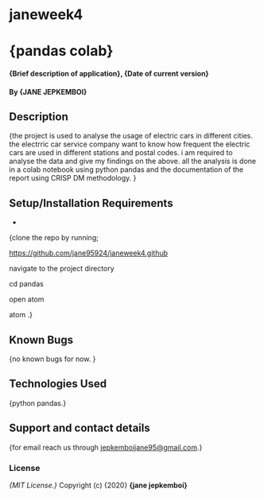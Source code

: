 # janeweek4
# {pandas colab}
#### {Brief description of application}, {Date of current version}
#### By **{JANE JEPKEMBOI}**
## Description
{the project is used to analyse the usage of electric cars in different cities. the electrric car service company want to know how frequent the electric cars are used in different stations and postal codes. i am required to analyse the data and give my findings on the above. all the analysis is done in a colab notebook using python pandas and the documentation of the report using CRISP DM methodology. }
## Setup/Installation Requirements
* 
{clone the repo by running;

https://github.com/jane95924/janeweek4.github

navigate to the project directory 

cd pandas

open atom 

atom .}
## Known Bugs
{no known bugs for now. }
## Technologies Used
{python pandas.}
## Support and contact details
{for email reach us through jepkemboijane95@gmail.com.}
### License
*{MIT License.}*
Copyright (c) {2020} **{jane jepkemboi}**
